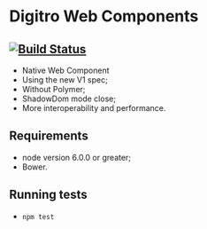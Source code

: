 # Digitro Web Components 
[![Build Status](https://travis-ci.org/Digitro/web-components.svg?branch=develop)](https://travis-ci.org/Digitro/web-components)
----
* Native Web Component
* Using the new V1 spec;
* Without Polymer;
* ShadowDom mode close;
* More interoperability and performance.

## Requirements
* node version 6.0.0 or greater;
* Bower.

## Running tests
* `npm test`
